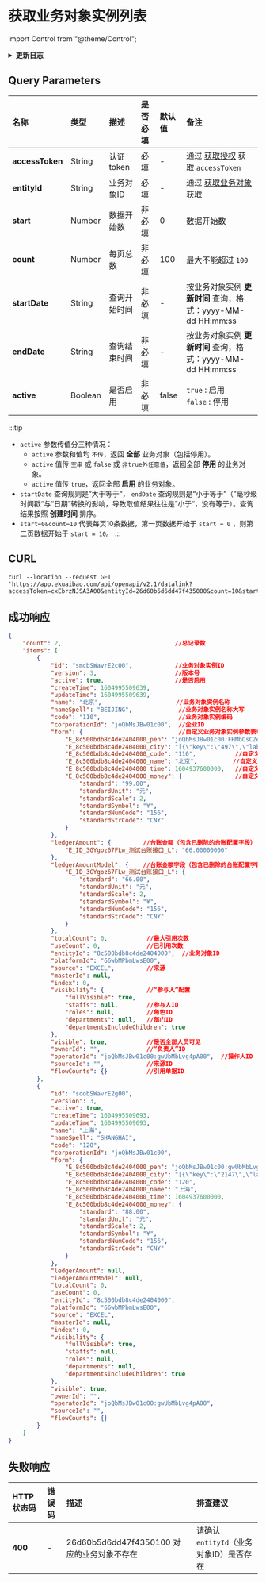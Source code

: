 # 获取业务对象实例列表

import Control from "@theme/Control";

<Control
method="GET"
url="/api/openapi/v2.1/datalink"
/>

<details>
  <summary><b>更新日志</b></summary>
  <div>

  [**1.24.0**](/updateLog/update-log#1240) -> 🚀 接口升级 `v2.1` 版本，新增了 `active`（是否启用）参数过滤业务对象数据。<br/>

  </div>
</details>


## Query Parameters

| 名称 | 类型 | 描述      | 是否必填 | 默认值   | 备注                                                              |
| :--- | :--- |:--------| :--- |:------|:----------------------------------------------------------------|
| **accessToken** | String | 认证token | 必填   | -     | 通过 [获取授权](/docs/open-api/getting-started/auth) 获取 `accessToken` |
| **entityId**    | String | 业务对象ID  | 必填   | -     | 通过 [获取业务对象](/docs/open-api/datalink/get-entity-list) 获取         |
| **start**       | Number | 数据开始数   | 非必填  | 0     | 数据开始数                                                           |
| **count**       | Number | 每页总数    | 非必填 | 100   | 最大不能超过 `100`                                                    |
| **startDate**   | String | 查询开始时间  | 非必填 | -     | 按业务对象实例 **更新时间** 查询，格式：yyyy-MM-dd HH:mm:ss                      |
| **endDate**     | String | 查询结束时间  | 非必填 | -     | 按业务对象实例 **更新时间** 查询，格式：yyyy-MM-dd HH:mm:ss                      |
| **active**      | Boolean| 是否启用    | 非必填 | false | `true` : 启用 &emsp; `false` : 停用                                 |

:::tip
- `active` 参数传值分三种情况：
    - `active` 参数和值均 `不传`，返回 **全部** 业务对象（包括停用）。
    - `active` 值传 `空串` 或 `false` 或 `非true外任意值`，返回全部 **停用** 的业务对象。
    - `active` 值传 `true`，返回全部 **启用** 的业务对象。
 - `startDate` 查询规则是”大于等于“， `endDate` 查询规则是“小于等于”（”毫秒级时间戳“与“日期”转换的影响，导致取值结果往往是”小于“，没有等于）。查询结果按照 **创建时间** 排序。
 - `start=0&count=10` 代表每页10条数据，第一页数据开始于 `start = 0` ，则第二页数据开始于 `start = 10`。
:::

## CURL
```shell
curl --location --request GET 'https://app.ekuaibao.com/api/openapi/v2.1/datalink?accessToken=cxEbrzNJSA3A00&entityId=26d60b5d6dd47f435000&count=10&start=0&active=true'
```

## 成功响应
```json
{
    "count": 2,                                //总记录数
    "items": [
        {
            "id": "smcbSWavrE2c00",            //业务对象实例ID
            "version": 3,                      //版本号
            "active": true,                    //是否启用
            "createTime": 1604995509639,
            "updateTime": 1604995509639,
            "name": "北京",                     //业务对象实例名称
            "nameSpell": "BEIJING",             //业务对象实例名称大写
            "code": "110",                      //业务对象实例编码
            "corporationId": "joQbMsJBw01c00",  //企业ID
            "form": {                           //自定义业务对象实例参数表单数据
                "E_8c500bdb8c4de2404000_pen": "joQbMsJBw01c00:FHMbOsCZegmw00",            //自定义业务对象实例员工参数
                "E_8c500bdb8c4de2404000_city": "[{\"key\":\"497\",\"label\":\"沈阳市\"}]", //自定义业务对象实例城市参数
                "E_8c500bdb8c4de2404000_code": "110",           //自定义业务对象实例编码参数
                "E_8c500bdb8c4de2404000_name": "北京",          //自定义业务对象实例文本参数
                "E_8c500bdb8c4de2404000_time": 1604937600000,   //自定义业务对象实例时间参数
                "E_8c500bdb8c4de2404000_money": {               //自定义业务对象实例金额参数
                    "standard": "99.00",
                    "standardUnit": "元",
                    "standardScale": 2,
                    "standardSymbol": "¥",
                    "standardNumCode": "156",
                    "standardStrCode": "CNY"
                }
            },
            "ledgerAmount": {         //台账金额（包含已删除的台账配置字段）
                "E_ID_3GYgoz67FLw_测试台账接口_L": "66.00000000"
            },
            "ledgerAmountModel": {    //台账金额字段（包含已删除的台账配置字段）
                "E_ID_3GYgoz67FLw_测试台账接口_L": {
                    "standard": "66.00",
                    "standardUnit": "元",
                    "standardScale": 2,
                    "standardSymbol": "¥",
                    "standardNumCode": "156",
                    "standardStrCode": "CNY"
                }
            },
            "totalCount": 0,           //最大引用次数
            "useCount": 0,             //已引用次数
            "entityId": "8c500bdb8c4de2404000",  //业务对象ID
            "platformId": "66wbMPbmLwsE00", 
            "source": "EXCEL",         //来源
            "masterId": null, 
            "index": 0, 
            "visibility": {            //“参与人”配置
                "fullVisible": true,
                "staffs": null,        //参与人ID
                "roles": null,         //角色ID
                "departments": null,   //部门ID
                "departmentsIncludeChildren": true
            },
            "visible": true,           //是否全部人员可见
            "ownerId": "",             //“负责人”ID
            "operatorId": "joQbMsJBw01c00:gwUbMbLvg4pA00",  //操作人ID
            "sourceId": "",            //来源ID
            "flowCounts": {}           //引用单据ID
        },
        {
            "id": "soobSWavrE2g00",
            "version": 3,
            "active": true,
            "createTime": 1604995509693,
            "updateTime": 1604995509693,
            "name": "上海",
            "nameSpell": "SHANGHAI",
            "code": "120",
            "corporationId": "joQbMsJBw01c00",
            "form": {
                "E_8c500bdb8c4de2404000_pen": "joQbMsJBw01c00:gwUbMbLvg4pA00",
                "E_8c500bdb8c4de2404000_city": "[{\"key\":\"2147\",\"label\":\"深圳市\"}]",
                "E_8c500bdb8c4de2404000_code": "120",
                "E_8c500bdb8c4de2404000_name": "上海",
                "E_8c500bdb8c4de2404000_time": 1604937600000,
                "E_8c500bdb8c4de2404000_money": {
                    "standard": "88.00",
                    "standardUnit": "元",
                    "standardScale": 2,
                    "standardSymbol": "¥",
                    "standardNumCode": "156",
                    "standardStrCode": "CNY"
                }
            },
            "ledgerAmount": null,
            "ledgerAmountModel": null,
            "totalCount": 0,
            "useCount": 0,
            "entityId": "8c500bdb8c4de2404000",
            "platformId": "66wbMPbmLwsE00",
            "source": "EXCEL",
            "masterId": null,
            "index": 0,
            "visibility": {
                "fullVisible": true,
                "staffs": null,
                "roles": null,
                "departments": null,
                "departmentsIncludeChildren": true
            },
            "visible": true,
            "ownerId": "",
            "operatorId": "joQbMsJBw01c00:gwUbMbLvg4pA00",
            "sourceId": "",
            "flowCounts": {}
        }
    ]
}
```

## 失败响应

| HTTP状态码 | 错误码 | 描述 | 排查建议 |
| :--- | :--- | :--- | :--- |
| **400** | - | 26d60b5d6dd47f4350100 对应的业务对象不存在 | 请确认 `entityId`（业务对象ID）是否存在 | 

